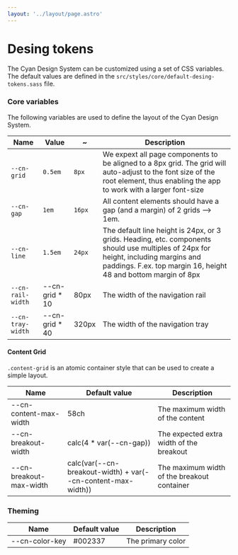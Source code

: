```yaml
---
layout: '../layout/page.astro'
---
```

<div class="content-columns">
  <div class="column-large">

# Desing tokens

The Cyan Design System can be customized using a set of CSS variables. The default values 
are defined in the `src/styles/core/default-desing-tokens.sass` file.

### Core variables

The following variables are used to define the layout of the Cyan Design System.

| Name            | Value                  | ~     | Description |
| --------------- | ------------------------------ | ----- | ----------- |
| `--cn-grid`     | `0.5em`                        | `8px`  |We expext all page components to be aligned to a 8px grid. The grid will auto-adjust to the font size of the root element, thus enabling the app to work with a larger font-size |
| `--cn-gap`        | `1em` | `16px` |All content elements should have a gap (and a margin) of 2 grids --> 1em. |
| `--cn-line`       | `1.5em` | `24px` |The default line height is 24px, or 3 grids. Heading, etc. components should use multiples of 24px for height, including margins and paddings. F.ex. top margin 16, height 48 and bottom margin of 8px|
| `--cn-rail-width` | --cn-grid * 10 | 80px  |The width of the navigation rail |
| `--cn-tray-width` | --cn-grid * 40 | 320px |The width of the navigation tray |

#### Content Grid

`.content-grid` is an atomic container style that can be used to create a simple layout.

| Name | Default value | Description |
| ----------------------- | ------------- | ----------- |
| --cn-content-max-width  | 58ch | The maximum width of the content |
| --cn-breakout-width     | calc(4 * var(--cn-gap)) | The expected extra width of the breakout |
| --cn-breakout-max-width | calc(var(--cn-breakout-width) + var(--cn-content-max-width)) | The maximum width of the breakout container |

### Theming

| Name | Default value | Description |
| ---- | ------------- | ----------- |
| --cn-color-key | #002337 | The primary color |
  </div>
</div>

